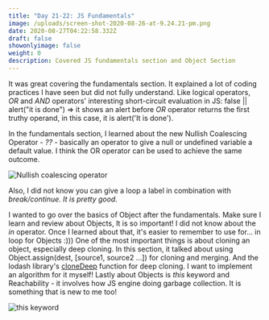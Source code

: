 ```yaml
---
title: "Day 21-22: JS Fundamentals"
image: /uploads/screen-shot-2020-08-26-at-9.24.21-pm.png
date: 2020-08-27T04:22:58.332Z
draft: false
showonlyimage: false
weight: 0
description: Covered JS fundamentals section and Object Section
---
```

It was great covering the fundamentals section. It explained a lot of coding practices I have seen but did not fully understand. Like logical operators, *OR* and *AND* operators' interesting short-circuit evaluation in JS: false || alert("it is done") => it shows an alert before *OR* operator returns the first truthy operand, in this case, it is alert('It is done'). 

In the fundamentals section, I learned about the new Nullish Coalescing Operator - *?? -* basically an operator to give a null or undefined variable a default value. I think the OR operator can be used to achieve the same outcome. 

![Nullish coalescing operator](/uploads/screen-shot-2020-08-26-at-9.36.31-pm.png "Nullish coalescing operator")

Also, I did not know you can give a loop a label in combination with *break/continue. It is pretty good.* 

I wanted to go over the basics of Object after the fundamentals. Make sure I learn and review about Objects, It is so important! I did not know about the *in* operator. Once I learned about that, it's easier to remember to use for... in loop for Objects :))) One of the most important things is about cloning an object, especially deep cloning. In this section, it talked about using Object.assign(dest, \[source1, source2 ...]) for cloning and merging. And the lodash library's [cloneDeep](https://lodash.com/docs/4.17.15#cloneDeep) function for deep cloning. I want to implement an algorithm for it myself! Lastly about Objects is *this* keyword and Reachability - it involves how JS engine doing garbage collection. It is something that is new to me too!

![this keyword](/uploads/screen-shot-2020-08-26-at-5.52.08-pm.png "this keyword")